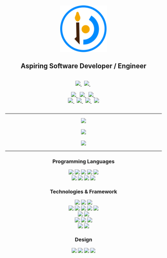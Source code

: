 <br>

<div align="center" style="text-decoration: none !important;">
  <a href="https://savjaylade84.github.io/Jisun.github.io/">
  <img src="https://github.com/savjaylade84/savjaylade84/raw/main/images/jisun.svg" width="150" height="150"/>
  </a>
  <br>
  <h2>Aspiring Software Developer / Engineer</h2>
</div>

<br>

<div align="center" style="text-decoration: none !important;">
<a href='https://drive.google.com/file/d/1h6D_C8-KVDu13i73hI5CINqgVSidcVbp/view?usp=sharing'>
	<img src='https://img.shields.io/badge/Resume-000000?style=for-the-badge&logo=googledocs&logoColor=white' height=30>
</a>&nbsp;
<a href='https://savjalade84.pythonanywhere.com/'>
	<img src='https://img.shields.io/badge/Portfolio-000000?style=for-the-badge&logo=About.me&logoColor=white' height=30>
</a>&nbsp;
<br>
<br>
<a href='https://www.linkedin.com/in/john-jayson-de-leon-73532818b/'>
	<img src='https://img.shields.io/badge/LinkedIn-0077B5?style=for-the-badge&logo=linkedin&logoColor=white' height=30>
</a>&nbsp;
<a href='https://www.instagram.com/savjaylade84/'>
	<img src='https://img.shields.io/badge/Instagram-%23E4405F.svg?style=for-the-badge&logo=Instagram&logoColor=white' height=30>
</a>&nbsp;
<a href='https://www.twitter.com/Johnjaysonbdel1'>
	<img src='https://img.shields.io/twitter/follow/Johnjaysonbdel1?style=for-the-badge&logo=X&logoColor=white&color=%25231DA1F2' height=30>
</a>&nbsp;
<br>
<a href='https://www.codewars.com/users/savjaylade84'>
	<img src='https://img.shields.io/badge/Codewars-B1361E?style=for-the-badge&logo=Codewars&logoColor=white' height=30>
</a>&nbsp;
<a href='https://hackerrank.com/savjaylade84'>
	<img src='https://img.shields.io/badge/-Hackerrank-2EC866?style=for-the-badge&logo=HackerRank&logoColor=white' height=30>
</a>&nbsp;
<a href='https://facebook.com/Jisun-102294825339373'>
	<img src='https://img.shields.io/badge/Facebook_Page-%231877F2.svg?style=for-the-badge&logo=Facebook&logoColor=white' height=30>
</a>&nbsp;
<a href='https://opensea.io/savjaylade/'>
	<img src='https://img.shields.io/badge/OpenSea-%232081E2.svg?style=for-the-badge&logo=opensea&logoColor=white' height=30>
</a>
</div>
<br>
<hr>

<div align='center' style="text-decoration: none !important;" >
<img src="https://github-readme-streak-stats.herokuapp.com/?user=savjaylade84&stroke=64748b&theme=darc&background=3B2146&ring=0891b2&fire=0891b2PAT_1&currStreakNum=fff&currStreakLabel=fff&sideNums=fffb&sideLabels=fff&dates=fff&card_width=500">
<br><br>
<img src='https://github-readme-stats.vercel.app/api?username=savjaylade84&theme=darc&bg_color=3B2146&title_color=fff&text_color=fff&PAT_1&show_icons=true&card_width=500'>
<br><br>
<img src='https://github-readme-stats.vercel.app/api/top-langs/?username=savjaylade84&layout=compact&theme=darc&bg_color=3B2146&title_color=fff&PAT_1&text_color=fff&card_width=500'>
</div>

<hr>

<div align='center' style="text-decoration: none !important;" >
<h3>Programming Languages</h3>
<img src='https://img.shields.io/badge/python-3670A0?style=for-the-badge&logo=python&logoColor=ffdd54' height=35>
<img src='https://img.shields.io/badge/javascript-%23323330.svg?style=for-the-badge&logo=javascript&logoColor=%23F7DF1E' height=35>
<img src='https://img.shields.io/badge/c-%2300599C.svg?style=for-the-badge&logo=c&logoColor=white' height=35>
<img src='https://img.shields.io/badge/c++-%2300599C.svg?style=for-the-badge&logo=c%2B%2B&logoColor=white' height=35>
<img src='https://img.shields.io/badge/css3-%231572B6.svg?style=for-the-badge&logo=css3&logoColor=white' height=35>
<br>
<img src='https://img.shields.io/badge/html5-%23E34F26.svg?style=for-the-badge&logo=html5&logoColor=white' height=35>
<img src='https://img.shields.io/badge/c%23-%23239120.svg?style=for-the-badge&logo=c-sharp&logoColor=white' height=35>
<img src="https://img.shields.io/badge/Bash-%23121011.svg?style=for-the-badge&logo=gnu-bash&logoColor=white" height=40>
<img src='https://img.shields.io/badge/Windows%20Terminal-%234D4D4D.svg?style=for-the-badge&logo=windows-terminal&logoColor=white' height=35>
</div>

<div align='center' style="text-decoration: none !important;" >
<h3>Technologies & Framework</h3>
<img src='https://img.shields.io/badge/Linux-FCC624?style=for-the-badge&logo=linux&logoColor=black' height=35>
<img src='https://img.shields.io/badge/Ubuntu-E95420?style=for-the-badge&logo=ubuntu&logoColor=white' height=35>
<img src='https://img.shields.io/badge/Windows-0078D6?style=for-the-badge&logo=windows&logoColor=white' height=35>
<br>
<img src='https://img.shields.io/badge/flask-%23000.svg?style=for-the-badge&logo=flask&logoColor=white' height=35>
<img src='https://img.shields.io/badge/Qt-%23217346.svg?style=for-the-badge&logo=Qt&logoColor=white' height=35>
<img src='https://img.shields.io/badge/jinja-white.svg?style=for-the-badge&logo=jinja&logoColor=black' height=35>
<img src='https://img.shields.io/badge/.NET-5C2D91?style=for-the-badge&logo=.net&logoColor=white' height=35>
<img src='https://img.shields.io/badge/SASS-hotpink.svg?style=for-the-badge&logo=SASS&logoColor=white' height=35> 
<br>
<img src='https://img.shields.io/badge/Microsoft%20SQL%20Sever-CC2927?style=for-the-badge&logo=microsoft%20sql%20server&logoColor=white' height=35>
<img src='https://img.shields.io/badge/JSON-%23000000.svg?style=for-the-badge&logo=json&logoColor=white' height=35>
<br>
<img src='https://img.shields.io/badge/Visual%20Studio%20Code-0078d7.svg?style=for-the-badge&logo=visual-studio-code&logoColor=white' height=35>
<img src='https://img.shields.io/badge/Visual%20Studio-5C2D91.svg?style=for-the-badge&logo=visual-studio&logoColor=white' height=35>
<img src='https://img.shields.io/badge/sublime_text-%23575757.svg?style=for-the-badge&logo=sublime-text&logoColor=important' height=35>
<br>
<img src='https://img.shields.io/badge/git-%23F05033.svg?style=for-the-badge&logo=git&logoColor=white' height=35>
<img src='https://img.shields.io/badge/github-%23121011.svg?style=for-the-badge&logo=github&logoColor=white' height=35>
</div>

<div align='center' style="text-decoration: none !important;" >
<h3>Design</h3>
<img src='https://img.shields.io/badge/Aseprite-FFFFFF?style=for-the-badge&logo=Aseprite&logoColor=#7D929E' height=35>
<img src='https://img.shields.io/badge/adobe%20illustrator-%23FF9A00.svg?style=for-the-badge&logo=adobe%20illustrator&logoColor=white' height=35>
<img src='https://img.shields.io/badge/adobe%20photoshop-%2331A8FF.svg?style=for-the-badge&logo=adobe%20photoshop&logoColor=white' height=35>
<img src='https://img.shields.io/badge/invision-FF3366?style=for-the-badge&logo=invision&logoColor=white' height=35>
</div>

<br>
<br>







